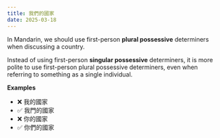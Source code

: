 ```yaml
---
title: 我們的國家
date: 2025-03-18
---
```


In Mandarin, we should use first-person **plural possessive** determiners when discussing a country.

<!--more-->

Instead of using first-person **singular possessive** determiners, it is more polite to use first-person plural possessive determiners, even when referring to something as a single individual.

**Examples**

- ❌ 我的國家
- ✅ 我門的國家
- ❌ 你的國家
- ✅ 你們的國家
